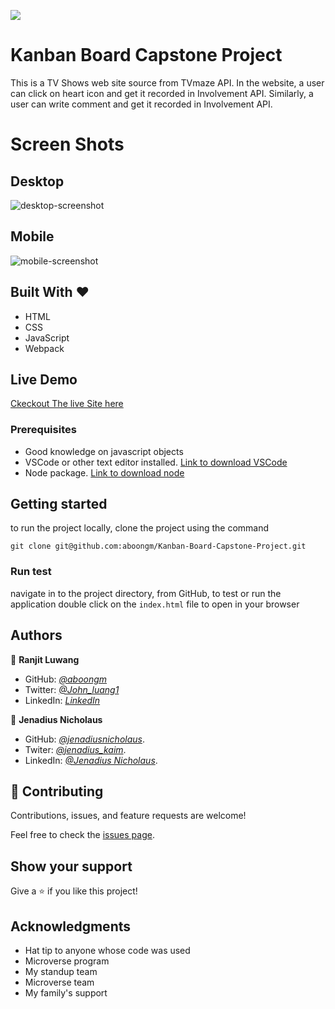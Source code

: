 ![](https://img.shields.io/badge/Microverse-blueviolet)

# Kanban Board Capstone Project

This is a TV Shows web site source from TVmaze API. 
In the website, a user can click on heart icon and get it recorded in Involvement API.
Similarly, a user can write comment and get it recorded in Involvement API.

# Screen Shots

## Desktop

![desktop-screenshot](https://user-images.githubusercontent.com/49184579/164456096-369345e2-db5a-4827-ae66-ac7b3f0f5a52.png)


## Mobile

![mobile-screenshot](https://user-images.githubusercontent.com/49184579/164456120-e918329f-1bdc-4fc2-b23d-6ee839c5b627.png)

## Built With &hearts;

- HTML
- CSS
- JavaScript
- Webpack

## Live Demo

[Ckeckout The live Site here](https://aboongm.github.io/Kanban-Board-Capstone-Project/)

### Prerequisites

- Good knowledge on javascript objects
- VSCode or other text editor installed. [Link to download VSCode](https://code.visualstudio.com/download)
- Node package. [Link to download node](https://nodejs.org/en/download/)

## Getting started

to run the project locally, clone the project using the command

`git clone git@github.com:aboongm/Kanban-Board-Capstone-Project.git`

### Run test

navigate in to the project directory, from GitHub,
to test or run the application double click on the `index.html` file to open in your browser

## Authors

👤 **Ranjit Luwang**

- GitHub: *[@aboongm](https://github.com/aboongm)*
- Twitter: *[@John_luang1](https://twitter.com/John_luang1)*
- LinkedIn: *[LinkedIn](https://www.linkedin.com/in/mayengbam-ranjit-luwang-31962418/)*

👤 **Jenadius Nicholaus**

- GitHub: *[@jenadiusnicholaus](https://github.com/jenadiusnicholaus/)*.
- Twiter: *[@jenadius_kaim](https://twitter.com/jenadius_kaim)*.
- LinkedIn: *[@Jenadius Nicholaus](https://www.linkedin.com/in/jenadius-nicholaus-73126819b/)*.

## 🤝 Contributing

Contributions, issues, and feature requests are welcome!

Feel free to check the [issues page](../../issues/).

## Show your support

Give a ⭐️ if you like this project!

## Acknowledgments

- Hat tip to anyone whose code was used
- Microverse program
- My standup team
- Microverse team
- My family's support